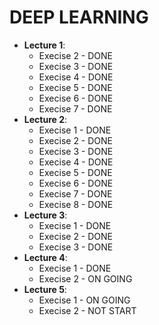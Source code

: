 # DEEP LEARNING

- __Lecture 1__:
    - Execise 2 - DONE
    - Execise 3 - DONE
    - Execise 4 - DONE
    - Execise 5 - DONE
    - Execise 6 - DONE
    - Execise 7 - DONE
- __Lecture 2__:
    - Execise 1 - DONE
    - Execise 2 - DONE
    - Execise 3 - DONE
    - Execise 4 - DONE
    - Execise 5 - DONE
    - Execise 6 - DONE
    - Execise 7 - DONE
    - Execise 8 - DONE
- __Lecture 3__:
    - Execise 1 - DONE
    - Execise 2 - DONE
    - Execise 3 - DONE
- __Lecture 4__:
    - Execise 1 - DONE
    - Execise 2 - ON GOING
- __Lecture 5__:
    - Execise 1 - ON GOING
    - Execise 2 - NOT START
